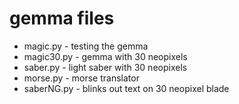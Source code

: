 # gemma files 
* magic.py  - testing the gemma
* magic30.py - gemma with 30 neopixels
* saber.py - light saber with 30 neopixels
* morse.py - morse translator
* saberNG.py - blinks out text on 30 neopixel blade
